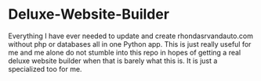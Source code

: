 # Deluxe-Website-Builder
Everything I have ever needed to update and create rhondasrvandauto.com without php or databases all in one Python app.
This is just really useful for me and me alone do not stumble into this repo in hopes of getting a real deluxe website builder 
when that is barely what this is.
It is just a specialized too for me.
